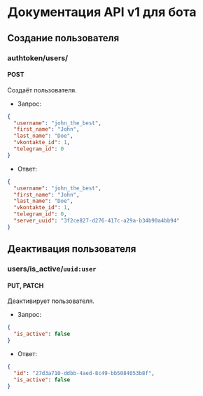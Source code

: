 # Документация API v1 для бота

## Создание пользователя
### authtoken/users/
#### POST
Создаёт пользователя.
- Запрос:
```json
{
  "username": "john_the_best",
  "first_name": "John",
  "last_name": "Doe",
  "vkontakte_id": 1,
  "telegram_id": 0
}
```

- Ответ:
```json
{
  "username": "john_the_best",
  "first_name": "John",
  "last_name": "Doe",
  "vkontakte_id": 1,
  "telegram_id": 0,
  "server_uuid": "3f2ce827-d276-417c-a29a-b34b90a4bb94"
}
```

## Деактивация пользователя
### users/is_active/`uuid:user`
#### PUT, PATCH
Деактивирует пользователя.
- Запрос:
```json
{
  "is_active": false
}
```

- Ответ:
```json
{
  "id": "27d3a710-ddbb-4aed-8c49-bb5084053b8f",
  "is_active": false
}
```
